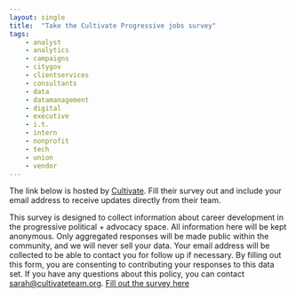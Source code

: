 ```yaml
---
layout: single
title:  "Take the Cultivate Progressive jobs survey"
tags: 
    - analyst
    - analytics
    - campaigns
    - citygov
    - clientservices
    - consultants
    - data
    - datamanagement
    - digital
    - executive
    - i.t.
    - intern
    - nonprofit
    - tech
    - union
    - vendor
---
```


The link below is hosted by [Cultivate](https://www.cultivateteam.org/). Fill their survey out and include your email address to receive updates directly from their team.

This survey is designed to collect information about career development in the progressive political + advocacy space.  All information here will be kept anonymous. Only aggregated responses will be made public within the community, and we will never sell your data. Your email address will be collected to be able to contact you for follow up if necessary. By filling out this form, you are consenting to contributing your responses to this data set. If you have any questions about this policy, you can contact sarah@cultivateteam.org.
[Fill out the survey here](https://docs.google.com/forms/d/e/1FAIpQLSf5lsAaTSbHVx0juP1u4X6ypSd4YYWWKLhG6RbNB_uGIZZDhA/viewform)
